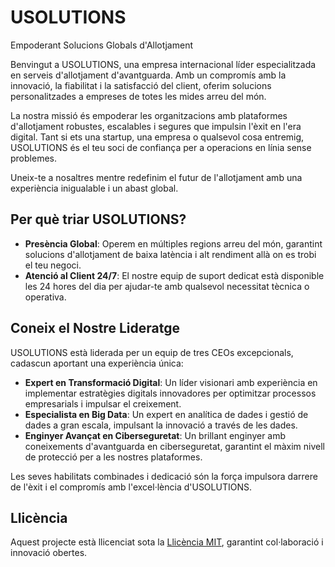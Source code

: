 # USOLUTIONS  
Empoderant Solucions Globals d'Allotjament  

Benvingut a USOLUTIONS, una empresa internacional líder especialitzada en serveis d'allotjament d'avantguarda. Amb un compromís amb la innovació, la fiabilitat i la satisfacció del client, oferim solucions personalitzades a empreses de totes les mides arreu del món.  

La nostra missió és empoderar les organitzacions amb plataformes d'allotjament robustes, escalables i segures que impulsin l'èxit en l'era digital. Tant si ets una startup, una empresa o qualsevol cosa entremig, USOLUTIONS és el teu soci de confiança per a operacions en línia sense problemes.  

Uneix-te a nosaltres mentre redefinim el futur de l'allotjament amb una experiència inigualable i un abast global.  

## Per què triar USOLUTIONS?  

- **Presència Global**: Operem en múltiples regions arreu del món, garantint solucions d'allotjament de baixa latència i alt rendiment allà on es trobi el teu negoci.  
- **Atenció al Client 24/7**: El nostre equip de suport dedicat està disponible les 24 hores del dia per ajudar-te amb qualsevol necessitat tècnica o operativa.  

## Coneix el Nostre Lideratge  

USOLUTIONS està liderada per un equip de tres CEOs excepcionals, cadascun aportant una experiència única:  

- **Expert en Transformació Digital**: Un líder visionari amb experiència en implementar estratègies digitals innovadores per optimitzar processos empresarials i impulsar el creixement.  
- **Especialista en Big Data**: Un expert en analítica de dades i gestió de dades a gran escala, impulsant la innovació a través de les dades.  
- **Enginyer Avançat en Ciberseguretat**: Un brillant enginyer amb coneixements d'avantguarda en ciberseguretat, garantint el màxim nivell de protecció per a les nostres plataformes.  

Les seves habilitats combinades i dedicació són la força impulsora darrere de l'èxit i el compromís amb l'excel·lència d'USOLUTIONS.  

## Llicència  

Aquest projecte està llicenciat sota la [Llicència MIT](LICENSE), garantint col·laboració i innovació obertes.  